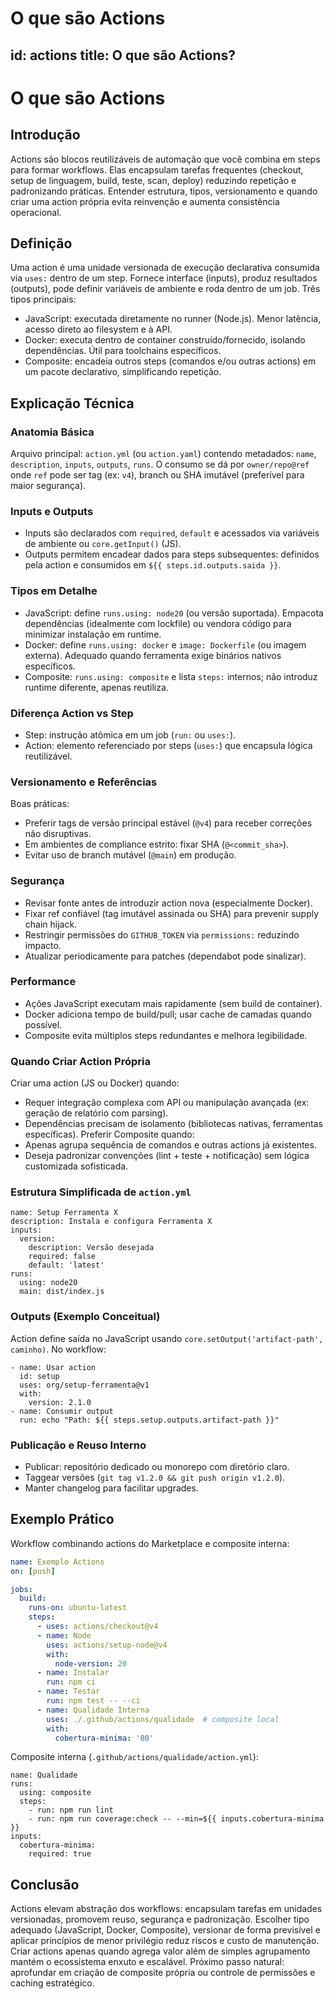 # O que são Actions

id: actions
title: O que são Actions?
---

# O que são Actions
## Introdução
Actions são blocos reutilizáveis de automação que você combina em steps para formar workflows. Elas encapsulam tarefas frequentes (checkout, setup de linguagem, build, teste, scan, deploy) reduzindo repetição e padronizando práticas. Entender estrutura, tipos, versionamento e quando criar uma action própria evita reinvenção e aumenta consistência operacional.

## Definição
Uma action é uma unidade versionada de execução declarativa consumida via `uses:` dentro de um step. Fornece interface (inputs), produz resultados (outputs), pode definir variáveis de ambiente e roda dentro de um job. Três tipos principais:
- JavaScript: executada diretamente no runner (Node.js). Menor latência, acesso direto ao filesystem e à API.
- Docker: executa dentro de container construído/fornecido, isolando dependências. Útil para toolchains específicos.
- Composite: encadeia outros steps (comandos e/ou outras actions) em um pacote declarativo, simplificando repetição.

## Explicação Técnica
### Anatomia Básica
Arquivo principal: `action.yml` (ou `action.yaml`) contendo metadados: `name`, `description`, `inputs`, `outputs`, `runs`. O consumo se dá por `owner/repo@ref` onde `ref` pode ser tag (ex: `v4`), branch ou SHA imutável (preferível para maior segurança).

### Inputs e Outputs
- Inputs são declarados com `required`, `default` e acessados via variáveis de ambiente ou `core.getInput()` (JS). 
- Outputs permitem encadear dados para steps subsequentes: definidos pela action e consumidos em `${{ steps.id.outputs.saida }}`.

### Tipos em Detalhe
- JavaScript: define `runs.using: node20` (ou versão suportada). Empacota dependências (idealmente com lockfile) ou vendora código para minimizar instalação em runtime.
- Docker: define `runs.using: docker` e `image: Dockerfile` (ou imagem externa). Adequado quando ferramenta exige binários nativos específicos.
- Composite: `runs.using: composite` e lista `steps:` internos; não introduz runtime diferente, apenas reutiliza.

### Diferença Action vs Step
- Step: instrução atômica em um job (`run:` ou `uses:`). 
- Action: elemento referenciado por steps (`uses:`) que encapsula lógica reutilizável.

### Versionamento e Referências
Boas práticas:
- Preferir tags de versão principal estável (`@v4`) para receber correções não disruptivas.
- Em ambientes de compliance estrito: fixar SHA (`@<commit_sha>`).
- Evitar uso de branch mutável (`@main`) em produção.

### Segurança
- Revisar fonte antes de introduzir action nova (especialmente Docker).
- Fixar ref confiável (tag imutável assinada ou SHA) para prevenir supply chain hijack.
- Restringir permissões do `GITHUB_TOKEN` via `permissions:` reduzindo impacto.
- Atualizar periodicamente para patches (dependabot pode sinalizar).

### Performance
- Ações JavaScript executam mais rapidamente (sem build de container).
- Docker adiciona tempo de build/pull; usar cache de camadas quando possível.
- Composite evita múltiplos steps redundantes e melhora legibilidade.

### Quando Criar Action Própria
Criar uma action (JS ou Docker) quando:
- Requer integração complexa com API ou manipulação avançada (ex: geração de relatório com parsing).
- Dependências precisam de isolamento (bibliotecas nativas, ferramentas específicas).
Preferir Composite quando:
- Apenas agrupa sequência de comandos e outras actions já existentes.
- Deseja padronizar convenções (lint + teste + notificação) sem lógica customizada sofisticada.

### Estrutura Simplificada de `action.yml`
```
name: Setup Ferramenta X
description: Instala e configura Ferramenta X
inputs:
  version:
    description: Versão desejada
    required: false
    default: 'latest'
runs:
  using: node20
  main: dist/index.js
```

### Outputs (Exemplo Conceitual)
Action define saída no JavaScript usando `core.setOutput('artifact-path', caminho)`. No workflow:
```
- name: Usar action
  id: setup
  uses: org/setup-ferramenta@v1
  with:
    version: 2.1.0
- name: Consumir output
  run: echo "Path: ${{ steps.setup.outputs.artifact-path }}"
```

### Publicação e Reuso Interno
- Publicar: repositório dedicado ou monorepo com diretório claro.
- Taggear versões (`git tag v1.2.0 && git push origin v1.2.0`).
- Manter changelog para facilitar upgrades.

## Exemplo Prático
Workflow combinando actions do Marketplace e composite interna:
```yaml
name: Exemplo Actions
on: [push]

jobs:
  build:
    runs-on: ubuntu-latest
    steps:
      - uses: actions/checkout@v4
      - name: Node
        uses: actions/setup-node@v4
        with:
          node-version: 20
      - name: Instalar
        run: npm ci
      - name: Testar
        run: npm test -- --ci
      - name: Qualidade Interna
        uses: ./.github/actions/qualidade  # composite local
        with:
          cobertura-minima: '80'
```
Composite interna (`.github/actions/qualidade/action.yml`):
```
name: Qualidade
runs:
  using: composite
  steps:
    - run: npm run lint
    - run: npm run coverage:check -- --min=${{ inputs.cobertura-minima }}
inputs:
  cobertura-minima:
    required: true
```

## Conclusão
Actions elevam abstração dos workflows: encapsulam tarefas em unidades versionadas, promovem reuso, segurança e padronização. Escolher tipo adequado (JavaScript, Docker, Composite), versionar de forma previsível e aplicar princípios de menor privilégio reduz riscos e custo de manutenção. Criar actions apenas quando agrega valor além de simples agrupamento mantém o ecossistema enxuto e escalável. Próximo passo natural: aprofundar em criação de composite própria ou controle de permissões e caching estratégico.
